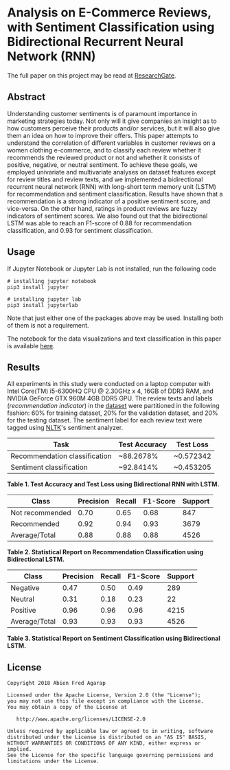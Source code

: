 # Analysis on E-Commerce Reviews, with Sentiment Classification using Bidirectional Recurrent Neural Network (RNN)

The full paper on this project may be read at [ResearchGate](https://goo.gl/1z43ax).

## Abstract

Understanding customer sentiments is of paramount importance in marketing strategies today. Not only will it give companies an insight as to how customers perceive their products and/or services, but it will also give them an idea on how to improve their offers. This paper attempts to understand the correlation of different variables in customer reviews on a women clothing e-commerce, and to classify each review whether it recommends the reviewed product or not and whether it consists of positive, negative, or neutral sentiment. To achieve these goals, we employed univariate and multivariate analyses on dataset features except for review titles and review texts, and we implemented a bidirectional recurrent neural network (RNN) with long-short term memory unit (LSTM) for recommendation and sentiment classification. Results have shown that a recommendation is a strong indicator of a positive sentiment score, and vice-versa. On the other hand, ratings in product reviews are fuzzy indicators of sentiment scores. We also found out that the bidirectional LSTM was able to reach an F1-score of 0.88 for recommendation classification, and 0.93 for sentiment classification.

## Usage

If Jupyter Notebook or Jupyter Lab is not installed, run the following code

```
# installing jupyter notebook
pip3 install jupyter
```

```
# installing jupyter lab
pip3 install jupyterlab
```

Note that just either one of the packages above may be used. Installing both of them is not a requirement. 

The notebook for the data visualizations and text classification in this paper is available [here](https://github.com/AFAgarap/ecommerce-reviews-analysis/blob/master/Analysis%20on%20E-Commerce%20Reviews%2C%20with%20Sentiment%20Classification%20using%20Bidirectional%20Recurrent%20Neural%20Network%20(RNN).ipynb).

## Results

All experiments in this study were conducted on a laptop computer with Intel Core(TM) i5-6300HQ CPU @ 2.30GHz x 4, 16GB of DDR3 RAM, and NVIDIA GeForce GTX 960M 4GB DDR5 GPU. The review texts and labels (*recommendation indicator*) in the [dataset](https://www.kaggle.com/nicapotato/womens-ecommerce-clothing-reviews) were partitioned in the following fashion: 60% for training dataset, 20% for the validation dataset, and 20% for the testing dataset. The sentiment label for each review text were tagged using [NLTK](https://www.nltk.org/)'s sentiment analyzer.

|Task|Test Accuracy|Test Loss|
|----|-------------|---------|
|Recommendation classification|~88.2678%|~0.572342|
|Sentiment classification|~92.8414%|~0.453205|

**Table 1. Test Accuracy and Test Loss using Bidirectional RNN with LSTM.**

|Class|Precision|Recall|F1-Score|Support|
|-----|---------|------|--------|-------|
|Not recommended|0.70|0.65|0.68|847|
|Recommended|0.92|0.94|0.93|3679|
|Average/Total|0.88|0.88|0.88|4526|

**Table 2. Statistical Report on Recommendation Classification using Bidirectional LSTM.**

|Class|Precision|Recall|F1-Score|Support|
|-----|---------|------|--------|-------|
|Negative|0.47|0.50|0.49|289|
|Neutral|0.31|0.18|0.23|22|
|Positive|0.96|0.96|0.96|4215|
|Average/Total|0.93|0.93|0.93|4526|

**Table 3. Statistical Report on Sentiment Classification using Bidirectional LSTM.**

## License

```
Copyright 2018 Abien Fred Agarap

Licensed under the Apache License, Version 2.0 (the "License");
you may not use this file except in compliance with the License.
You may obtain a copy of the License at

   http://www.apache.org/licenses/LICENSE-2.0

Unless required by applicable law or agreed to in writing, software
distributed under the License is distributed on an "AS IS" BASIS,
WITHOUT WARRANTIES OR CONDITIONS OF ANY KIND, either express or implied.
See the License for the specific language governing permissions and
limitations under the License.
```